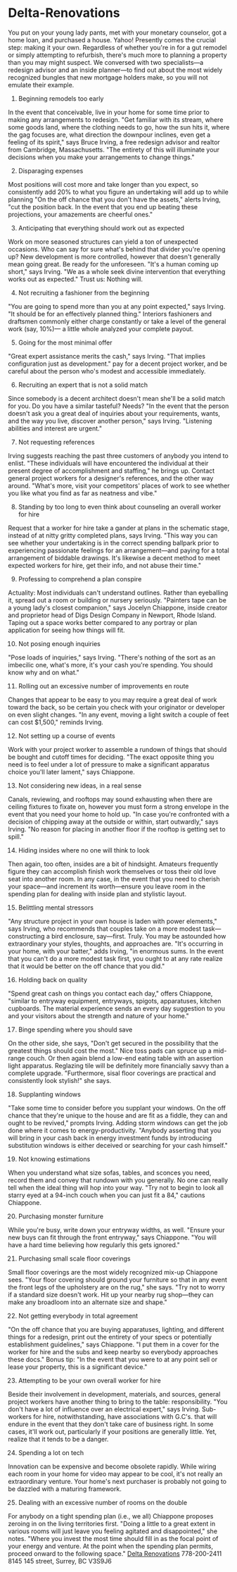 # Delta-Renovations
You put on your young lady pants, met with your monetary counselor, got a home loan, and purchased a house. Yahoo! Presently comes the crucial step: making it your own. Regardless of whether you're in for a gut remodel or simply attempting to refurbish, there's much more to planning a property than you may might suspect. We conversed with two specialists—a redesign advisor and an inside planner—to find out about the most widely recognized bungles that new mortgage holders make, so you will not emulate their example. 

1. Beginning remodels too early 

In the event that conceivable, live in your home for some time prior to making any arrangements to redesign. "Get familiar with its stream, where some goods land, where the clothing needs to go, how the sun hits it, where the gag focuses are, what direction the downpour inclines, even get a feeling of its spirit," says Bruce Irving, a free redesign advisor and realtor from Cambridge, Massachusetts. "The entirety of this will illuminate your decisions when you make your arrangements to change things." 

2. Disparaging expenses 

Most positions will cost more and take longer than you expect, so consistently add 20% to what you figure an undertaking will add up to while planning "On the off chance that you don't have the assets," alerts Irving, "cut the position back. In the event that you end up beating these projections, your amazements are cheerful ones." 

3. Anticipating that everything should work out as expected 

Work on more seasoned structures can yield a ton of unexpected occasions. Who can say for sure what's behind that divider you're opening up? New development is more controlled, however that doesn't generally mean going great. Be ready for the unforeseen. "It's a human coming up short," says Irving. "We as a whole seek divine intervention that everything works out as expected." Trust us: Nothing will. 

4. Not recruiting a fashioner from the beginning 

"You are going to spend more than you at any point expected," says Irving. "It should be for an effectively planned thing." Interiors fashioners and draftsmen commonly either charge constantly or take a level of the general work (say, 10%)— a little whole analyzed your complete payout. 

5. Going for the most minimal offer 

"Great expert assistance merits the cash," says Irving. "That implies configuration just as development." pay for a decent project worker, and be careful about the person who's modest and accessible immediately. 

6. Recruiting an expert that is not a solid match 

Since somebody is a decent architect doesn't mean she'll be a solid match for you. Do you have a similar tasteful? Needs? "In the event that the person doesn't ask you a great deal of inquiries about your requirements, wants, and the way you live, discover another person," says Irving. "Listening abilities and interest are urgent." 

7. Not requesting references 

Irving suggests reaching the past three customers of anybody you intend to enlist. "These individuals will have encountered the individual at their present degree of accomplishment and staffing," he brings up. Contact general project workers for a designer's references, and the other way around. "What's more, visit your competitors' places of work to see whether you like what you find as far as neatness and vibe." 

8. Standing by too long to even think about counseling an overall worker for hire 

Request that a worker for hire take a gander at plans in the schematic stage, instead of at nitty gritty completed plans, says Irving. "This way you can see whether your undertaking is in the correct spending ballpark prior to experiencing passionate feelings for an arrangement—and paying for a total arrangement of biddable drawings. It's likewise a decent method to meet expected workers for hire, get their info, and not abuse their time." 

9. Professing to comprehend a plan conspire 

Actuality: Most individuals can't understand outlines. Rather than eyeballing it, spread out a room or building or nursery seriously. "Painters tape can be a young lady's closest companion," says Jocelyn Chiappone, inside creator and proprietor head of Digs Design Company in Newport, Rhode Island. Taping out a space works better compared to any portray or plan application for seeing how things will fit. 

10. Not posing enough inquiries 

"Pose loads of inquiries," says Irving. "There's nothing of the sort as an imbecilic one, what's more, it's your cash you're spending. You should know why and on what." 

11. Rolling out an excessive number of improvements en route 

Changes that appear to be easy to you may require a great deal of work toward the back, so be certain you check with your originator or developer on even slight changes. "In any event, moving a light switch a couple of feet can cost $1,500," reminds Irving. 

12. Not setting up a course of events 

Work with your project worker to assemble a rundown of things that should be bought and cutoff times for deciding. "The exact opposite thing you need is to feel under a lot of pressure to make a significant apparatus choice you'll later lament," says Chiappone. 

13. Not considering new ideas, in a real sense 

Canals, reviewing, and rooftops may sound exhausting when there are ceiling fixtures to fixate on, however you must form a strong envelope in the event that you need your home to hold up. "In case you're confronted with a decision of chipping away at the outside or within, start outwardly," says Irving. "No reason for placing in another floor if the rooftop is getting set to spill." 

14. Hiding insides where no one will think to look 

Then again, too often, insides are a bit of hindsight. Amateurs frequently figure they can accomplish finish work themselves or toss their old love seat into another room. In any case, in the event that you need to cherish your space—and increment its worth—ensure you leave room in the spending plan for dealing with inside plan and stylistic layout. 

15. Belittling mental stressors 

"Any structure project in your own house is laden with power elements," says Irving, who recommends that couples take on a more modest task—constructing a bird enclosure, say—first. Truly. You may be astounded how extraordinary your styles, thoughts, and approaches are. "It's occurring in your home, with your batter," adds Irving, "in enormous sums. In the event that you can't do a more modest task first, you ought to at any rate realize that it would be better on the off chance that you did." 

16. Holding back on quality 

"Spend great cash on things you contact each day," offers Chiappone, "similar to entryway equipment, entryways, spigots, apparatuses, kitchen cupboards. The material experience sends an every day suggestion to you and your visitors about the strength and nature of your home." 

17. Binge spending where you should save 

On the other side, she says, "Don't get secured in the possibility that the greatest things should cost the most." Nice toss pads can spruce up a mid-range couch. Or then again blend a low-end eating table with an assertion light apparatus. Reglazing tile will be definitely more financially savvy than a complete upgrade. "Furthermore, sisal floor coverings are practical and consistently look stylish!" she says. 

18. Supplanting windows 

"Take some time to consider before you supplant your windows. On the off chance that they're unique to the house and are fit as a fiddle, they can and ought to be revived," prompts Irving. Adding storm windows can get the job done where it comes to energy-productivity. "Anybody asserting that you will bring in your cash back in energy investment funds by introducing substitution windows is either deceived or searching for your cash himself." 

19. Not knowing estimations 

When you understand what size sofas, tables, and sconces you need, record them and convey that rundown with you generally. No one can really tell when the ideal thing will hop into your way. "Try not to begin to look all starry eyed at a 94-inch couch when you can just fit a 84," cautions Chiappone. 

20. Purchasing monster furniture 

While you're busy, write down your entryway widths, as well. "Ensure your new buys can fit through the front entryway," says Chiappone. "You will have a hard time believing how regularly this gets ignored." 

21. Purchasing small scale floor coverings 

Small floor coverings are the most widely recognized mix-up Chiappone sees. "Your floor covering should ground your furniture so that in any event the front legs of the upholstery are on the rug," she says. "Try not to worry if a standard size doesn't work. Hit up your nearby rug shop—they can make any broadloom into an alternate size and shape." 

22. Not getting everybody in total agreement 

"On the off chance that you are buying apparatuses, lighting, and different things for a redesign, print out the entirety of your specs or potentially establishment guidelines," says Chiappone. "I put them in a cover for the worker for hire and the subs and keep nearby so everybody approaches these docs." Bonus tip: "In the event that you were to at any point sell or lease your property, this is a significant device." 

23. Attempting to be your own overall worker for hire 

Beside their involvement in development, materials, and sources, general project workers have another thing to bring to the table: responsibility. "You don't have a lot of influence over an electrical expert," says Irving. Sub-workers for hire, notwithstanding, have associations with G.C's. that will endure in the event that they don't take care of business right. In some cases, it'll work out, particularly if your positions are generally little. Yet, realize that it tends to be a danger. 

24. Spending a lot on tech 

Innovation can be expensive and become obsolete rapidly. While wiring each room in your home for video may appear to be cool, it's not really an extraordinary venture. Your home's next purchaser is probably not going to be dazzled with a maturing framework. 

25. Dealing with an excessive number of rooms on the double 

For anybody on a tight spending plan (i.e., we all) Chiappone proposes zeroing in on the living territories first. "Doing a little to a great extent in various rooms will just leave you feeling agitated and disappointed," she notes. "Where you invest the most time should fill in as the focal point of your energy and venture. At the point when the spending plan permits, proceed onward to the following space."
<a href="www.deltarenovations.ca">Delta Renovations</a>
778-200-2411
8145 145 street, Surrey, BC
V3S9J6
